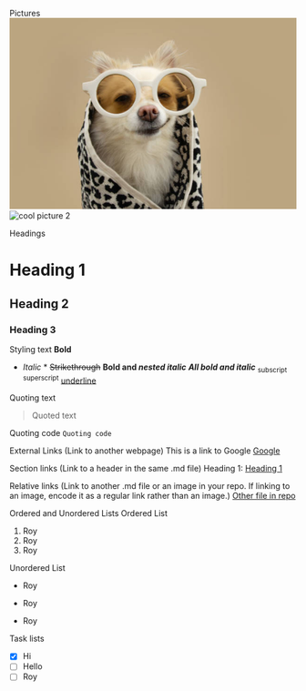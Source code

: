 Pictures
![cool picture](/really%20cool%20photo.jpg)
![cool picture 2](https://cdn.pixabay.com/photo/2017/06/20/08/55/small-dog-2422326_960_720.jpg)

Headings
# Heading 1
## Heading 2
### Heading 3

Styling text
**Bold**
* *Italic* *
~~Strikethrough~~
**Bold and _nested italic_**
***All bold and italic***
<sub>subscript</sub>
<sup>superscript</sup>
<ins>underline</ins>

Quoting text
>Quoted text

Quoting code
`Quoting code`

External Links (Link to another webpage)
This is a link to Google [Google](https://www.google.com)

Section links (Link to a header in the same .md file)
Heading 1: [Heading 1](#heading-1)

Relative links (Link to another .md file or an image in your repo. If linking to an image, encode it as a regular link rather than an image.)
[Other file in repo](/hello.md)

Ordered and Unordered Lists
Ordered List
1. Roy
2. Roy
3. Roy

Unordered List
- Roy
* Roy
+ Roy

Task lists
- [x] Hi
- [ ] Hello
- [ ] Roy